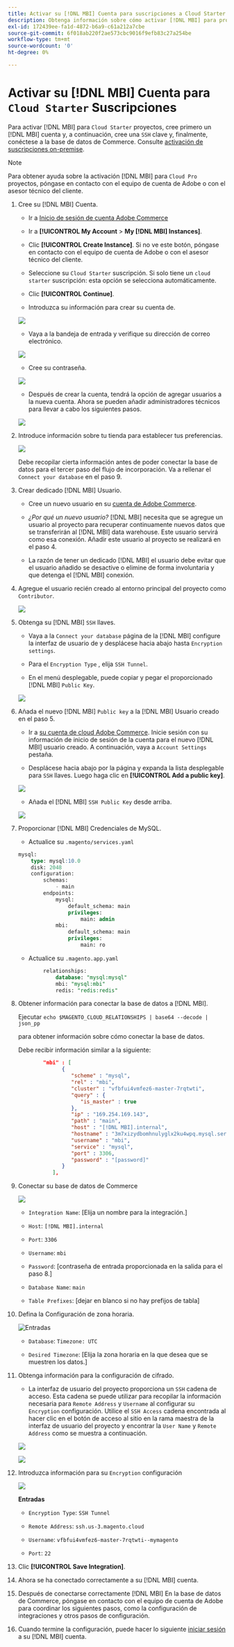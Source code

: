 ```yaml
---
title: Activar su [!DNL MBI] Cuenta para suscripciones a Cloud Starter
description: Obtenga información sobre cómo activar [!DNL MBI] para proyectos de Cloud Starter.
exl-id: 172439ee-fa1d-4872-b6a9-c61a212a7cbe
source-git-commit: 6f018ab220f2ae573cbc9016f9efb83c27a254be
workflow-type: tm+mt
source-wordcount: '0'
ht-degree: 0%

---
```


# Activar su [!DNL MBI] Cuenta para `Cloud Starter` Suscripciones

Para activar [!DNL MBI] para `Cloud Starter` proyectos, cree primero un [!DNL MBI] cuenta y, a continuación, cree una `SSH` clave y, finalmente, conéctese a la base de datos de Commerce. Consulte [activación de suscripciones on-premise](../getting-started/onpremise-activation.md).

>[!NOTE]
>
>Para obtener ayuda sobre la activación [!DNL MBI] para `Cloud Pro` proyectos, póngase en contacto con el equipo de cuenta de Adobe o con el asesor técnico del cliente.

1. Cree su [!DNL MBI] Cuenta.

   - Ir a [Inicio de sesión de cuenta Adobe Commerce](https://account.magento.com/customer/account/login)

   - Ir a **[!UICONTROL My Account** > **My [!DNL MBI] Instances]**.

   - Clic **[!UICONTROL Create Instance]**. Si no ve este botón, póngase en contacto con el equipo de cuenta de Adobe o con el asesor técnico del cliente.

   - Seleccione su `Cloud Starter` suscripción. Si solo tiene un `cloud starter` suscripción: esta opción se selecciona automáticamente.

   - Clic **[!UICONTROL Continue]**.

   - Introduzca su información para crear su cuenta de.

   ![](../assets/create-account-2.png)

   - Vaya a la bandeja de entrada y verifique su dirección de correo electrónico.

   ![](../assets/create-account-3.png)

   - Cree su contraseña.

   ![](../assets/create-account-4.png)

   - Después de crear la cuenta, tendrá la opción de agregar usuarios a la nueva cuenta. Ahora se pueden añadir administradores técnicos para llevar a cabo los siguientes pasos.

   ![](../assets/create-account-5.png)

1. Introduce información sobre tu tienda para establecer tus preferencias.

   ![](../assets/create-account-6.png)

   Debe recopilar cierta información antes de poder conectar la base de datos para el tercer paso del flujo de incorporación. Va a rellenar el `Connect your database` en el paso 9.

1. Crear dedicado [!DNL MBI] Usuario.

   - Cree un nuevo usuario en su [cuenta de Adobe Commerce](https://accounts.magento.com).

   - _¿Por qué un nuevo usuario?_ [!DNL MBI] necesita que se agregue un usuario al proyecto para recuperar continuamente nuevos datos que se transferirán al [!DNL MBI] data warehouse. Este usuario servirá como esa conexión. Añadir este usuario al proyecto se realizará en el paso 4.

   - La razón de tener un dedicado [!DNL MBI] el usuario debe evitar que el usuario añadido se desactive o elimine de forma involuntaria y que detenga el [!DNL MBI] conexión.

1. Agregue el usuario recién creado al entorno principal del proyecto como `Contributor`.

   ![](../assets/create-account-7.png)

1. Obtenga su [!DNL MBI] `SSH` llaves.

   - Vaya a la `Connect your database` página de la [!DNL MBI] configure la interfaz de usuario de y desplácese hacia abajo hasta `Encryption settings`.

   - Para el `Encryption Type` , elija `SSH Tunnel`.

   - En el menú desplegable, puede copiar y pegar el proporcionado [!DNL MBI] `Public Key`.

   ![](../assets/create-account-8.png)

1. Añada el nuevo [!DNL MBI] `Public key` a la [!DNL MBI] Usuario creado en el paso 5.

   - Ir a [su cuenta de cloud Adobe Commerce](https://accounts.magento.cloud/). Inicie sesión con su información de inicio de sesión de la cuenta para el nuevo [!DNL MBI] usuario creado. A continuación, vaya a `Account Settings` pestaña.

   - Desplácese hacia abajo por la página y expanda la lista desplegable para `SSH` llaves. Luego haga clic en **[!UICONTROL Add a public key]**.

   ![](../assets/create-account-9.png)

   - Añada el [!DNL MBI] `SSH Public Key` desde arriba.

   ![](../assets/create-account-10.png)

1. Proporcionar [!DNL MBI] Credenciales de MySQL.

   - Actualice su `.magento/services.yaml`

   ```sql
   mysql:
       type: mysql:10.0
       disk: 2048
       configuration:
           schemas:
               - main
           endpoints:
               mysql:
                   default_schema: main
                   privileges:
                       main: admin
               mbi:
                   default_schema: main
                   privileges:
                       main: ro
   ```

   - Actualice su `.magento.app.yaml`

   ```sql
           relationships:
               database: "mysql:mysql"
               mbi: "mysql:mbi"
               redis: "redis:redis"
   ```

1. Obtener información para conectar la base de datos a [!DNL MBI].

   Ejecutar
   `echo $MAGENTO_CLOUD_RELATIONSHIPS | base64 --decode | json_pp`

   para obtener información sobre cómo conectar la base de datos.

   Debe recibir información similar a la siguiente:

   ```json
           "mbi" : [
                 {
                    "scheme" : "mysql",
                    "rel" : "mbi",
                    "cluster" : "vfbfui4vmfez6-master-7rqtwti",
                    "query" : {
                       "is_master" : true
                    },
                    "ip" : "169.254.169.143",
                    "path" : "main",
                    "host" : "[!DNL MBI].internal",
                    "hostname" : "3m7xizydbomhnulyglx2ku4wpq.mysql.service._.magentosite.cloud",
                    "username" : "mbi",
                    "service" : "mysql",
                    "port" : 3306,
                    "password" : "[password]"
                 }
              ],
   ```

1. Conectar su base de datos de Commerce

   ![](../assets/create-account-11.png)

   - `Integration Name`: [Elija un nombre para la integración.]

   - `Host`: `[!DNL MBI].internal`

   - `Port`: `3306`

   - `Username`: `mbi`

   - `Password`: [contraseña de entrada proporcionada en la salida para el paso 8.]

   - `Database Name`: `main`

   - `Table Prefixes`: [dejar en blanco si no hay prefijos de tabla]

1. Defina la Configuración de zona horaria.

   ![Entradas](../assets/create-account-12.png)

   - `Database`: `Timezone: UTC`

   - `Desired Timezone`: [Elija la zona horaria en la que desea que se muestren los datos.]

1. Obtenga información para la configuración de cifrado.

   - La interfaz de usuario del proyecto proporciona un `SSH` cadena de acceso. Esta cadena se puede utilizar para recopilar la información necesaria para `Remote Address` y `Username` al configurar su `Encryption` configuración. Utilice el `SSH Access` cadena encontrada al hacer clic en el botón de acceso al sitio en la rama maestra de la interfaz de usuario del proyecto y encontrar la `User Name` y `Remote Address` como se muestra a continuación.

   ![](../assets/create-account-13.png)

   ![](../assets/create-account-14.png)

1. Introduzca información para su `Encryption` configuración

   ![](../assets/create-account-15.png)

   **Entradas**

   - `Encryption Type`: `SSH Tunnel`

   - `Remote Address`: `ssh.us-3.magento.cloud`

   - `Username`: `vfbfui4vmfez6-master-7rqtwti--mymagento`

   - `Port`: `22`

1. Clic **[!UICONTROL Save Integration]**.

1. Ahora se ha conectado correctamente a su [!DNL MBI] cuenta.

1. Después de conectarse correctamente [!DNL MBI] En la base de datos de Commerce, póngase en contacto con el equipo de cuenta de Adobe para coordinar los siguientes pasos, como la configuración de integraciones y otros pasos de configuración.

1. Cuando termine la configuración, puede hacer lo siguiente [iniciar sesión](../getting-started/sign-in.md) a su [!DNL MBI] cuenta.

